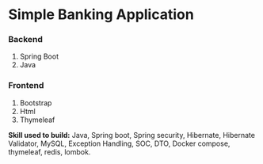 # Simple Banking Application
### Backend
1.  Spring Boot
2.  Java
### Frontend
1. Bootstrap
2. Html
3. Thymeleaf  
  
  
**Skill used to build:** Java, Spring boot, Spring security, Hibernate, Hibernate Validator, MySQL, Exception Handling, SOC, DTO, Docker compose, thymeleaf, redis, lombok.
